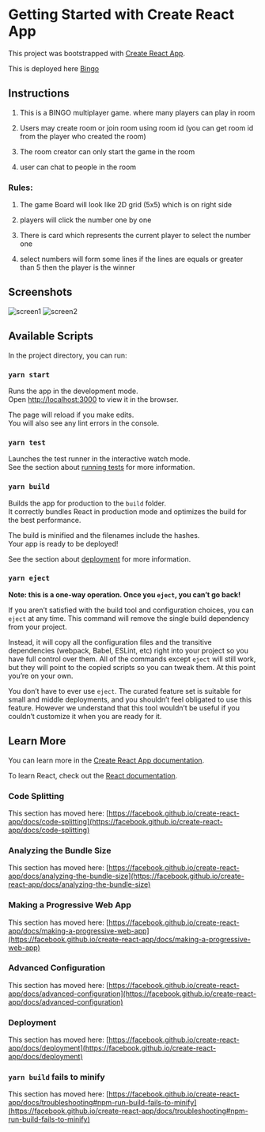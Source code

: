 # Getting Started with Create React App

This project was bootstrapped with [Create React App](https://github.com/facebook/create-react-app).

This is deployed here [Bingo](https://bingo-ce128.web.app/)

## Instructions
1.  This is a BINGO multiplayer game. where many players can play in room</p>
2.  Users may create room or join room using room id (you can get room id from the player who created the room)</p>
3.  The room creator can only start the game in the room</p>
4.  user can chat to people in the room</p>
### Rules:
1. The game Board will look like 2D grid (5x5) which is on right side</p>
2. players will click the number one by one</p>
3. There is card which represents the current player to select the number one</p>
4. select numbers will form some lines if the lines are equals or greater than 5 then the player is the winner</p>

## Screenshots
![screen1](https://firebasestorage.googleapis.com/v0/b/bingo-ce128.appspot.com/o/s2.png?alt=media&token=3fa53d97-8fc4-4e00-a363-8150b133bbb8)
![screen2](https://firebasestorage.googleapis.com/v0/b/bingo-ce128.appspot.com/o/s1.png?alt=media&token=71a3a774-9db8-4559-9b61-c9e5460147d3)

## Available Scripts

In the project directory, you can run:

### `yarn start`

Runs the app in the development mode.\
Open [http://localhost:3000](http://localhost:3000) to view it in the browser.

The page will reload if you make edits.\
You will also see any lint errors in the console.

### `yarn test`

Launches the test runner in the interactive watch mode.\
See the section about [running tests](https://facebook.github.io/create-react-app/docs/running-tests) for more information.

### `yarn build`

Builds the app for production to the `build` folder.\
It correctly bundles React in production mode and optimizes the build for the best performance.

The build is minified and the filenames include the hashes.\
Your app is ready to be deployed!

See the section about [deployment](https://facebook.github.io/create-react-app/docs/deployment) for more information.

### `yarn eject`

**Note: this is a one-way operation. Once you `eject`, you can’t go back!**

If you aren’t satisfied with the build tool and configuration choices, you can `eject` at any time. This command will remove the single build dependency from your project.

Instead, it will copy all the configuration files and the transitive dependencies (webpack, Babel, ESLint, etc) right into your project so you have full control over them. All of the commands except `eject` will still work, but they will point to the copied scripts so you can tweak them. At this point you’re on your own.

You don’t have to ever use `eject`. The curated feature set is suitable for small and middle deployments, and you shouldn’t feel obligated to use this feature. However we understand that this tool wouldn’t be useful if you couldn’t customize it when you are ready for it.

## Learn More

You can learn more in the [Create React App documentation](https://facebook.github.io/create-react-app/docs/getting-started).

To learn React, check out the [React documentation](https://reactjs.org/).

### Code Splitting

This section has moved here: [https://facebook.github.io/create-react-app/docs/code-splitting](https://facebook.github.io/create-react-app/docs/code-splitting)

### Analyzing the Bundle Size

This section has moved here: [https://facebook.github.io/create-react-app/docs/analyzing-the-bundle-size](https://facebook.github.io/create-react-app/docs/analyzing-the-bundle-size)

### Making a Progressive Web App

This section has moved here: [https://facebook.github.io/create-react-app/docs/making-a-progressive-web-app](https://facebook.github.io/create-react-app/docs/making-a-progressive-web-app)

### Advanced Configuration

This section has moved here: [https://facebook.github.io/create-react-app/docs/advanced-configuration](https://facebook.github.io/create-react-app/docs/advanced-configuration)

### Deployment

This section has moved here: [https://facebook.github.io/create-react-app/docs/deployment](https://facebook.github.io/create-react-app/docs/deployment)

### `yarn build` fails to minify

This section has moved here: [https://facebook.github.io/create-react-app/docs/troubleshooting#npm-run-build-fails-to-minify](https://facebook.github.io/create-react-app/docs/troubleshooting#npm-run-build-fails-to-minify)
